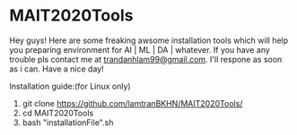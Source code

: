 # MAIT2020Tools
Hey guys! Here are some freaking awsome installation tools which will help you preparing environment for AI | ML | DA | whatever.
If you have any trouble pls contact me at trandanhlam99@gmail.com. I'll respone as soon as i can.
Have a nice day! 


Installation guide:(for Linux only)
1. git clone https://github.com/lamtranBKHN/MAIT2020Tools/
2. cd MAIT2020Tools
3. bash "installationFile".sh 
